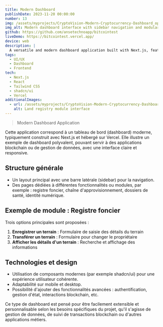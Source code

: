 ```yaml
---
title: Modern Dashboard
publishDate: 2023-11-20 00:00:00
number: 13
img: /assets/myprojects/CryptoVision-Modern-Cryptocurrency-Dashboard_optimized.webp
img_alt: Modern dashboard interface with sidebar navigation and modular components
github: https://github.com/ansetechnoapp/bitcointest
liveDemo: https://bitcointest.vercel.app/
device: web
description: |
  A versatile and modern dashboard application built with Next.js, featuring a modular design that can be adapted for blockchain applications, data management, and various business needs.
tags:
  - UI/UX
  - Dashboard
  - Frontend
tech:
  - Next.js
  - React
  - Tailwind CSS
  - shadcn/ui
  - Vercel
additionalImages:
  - url: /assets/myprojects/CryptoVision-Modern-Cryptocurrency-Dashboard(1)_optimized.webp
    alt: Land registry module interface
---
```


> Modern Dashboard Application

Cette application correspond à un tableau de bord (dashboard) moderne, typiquement construit avec Next.js et hébergé sur Vercel. Elle illustre un exemple de dashboard polyvalent, pouvant servir à des applications blockchain ou de gestion de données, avec une interface claire et responsive.

## Structure générale

- Un layout principal avec une barre latérale (sidebar) pour la navigation.
- Des pages dédiées à différentes fonctionnalités ou modules, par exemple : registre foncier, chaîne d'approvisionnement, dossiers de santé, identité numérique.

## Exemple de module : Registre foncier

Trois options principales sont proposées :

1. **Enregistrer un terrain** : Formulaire de saisie des détails du terrain
2. **Transférer un terrain** : Formulaire pour changer le propriétaire
3. **Afficher les détails d'un terrain** : Recherche et affichage des informations

## Technologies et design

- Utilisation de composants modernes (par exemple shadcn/ui) pour une expérience utilisateur cohérente.
- Adaptabilité sur mobile et desktop.
- Possibilité d'ajouter des fonctionnalités avancées : authentification, gestion d'état, interactions blockchain, etc.

Ce type de dashboard est pensé pour être facilement extensible et personnalisable selon les besoins spécifiques du projet, qu'il s'agisse de gestion de données, de suivi de transactions blockchain ou d'autres applications métiers.

